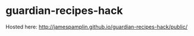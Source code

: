 guardian-recipes-hack
=====================

Hosted here: http://jamespamplin.github.io/guardian-recipes-hack/public/
